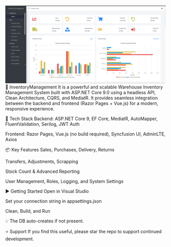 ![alt text](image.png)
🚀 InventoryManagement
It is a powerful and scalable Warehouse Inventory Management System built with ASP.NET Core 9.0 using a headless API, Clean Architecture, CQRS, and MediatR. It provides seamless integration between the backend and frontend (Razor Pages + Vue.js) for a modern, responsive experience.

🔧 Tech Stack
Backend: ASP.NET Core 9, EF Core, MediatR, AutoMapper, FluentValidation, Serilog, JWT Auth

Frontend: Razor Pages, Vue.js (no build required), Syncfusion UI, AdminLTE, Axios

📦 Key Features
Sales, Purchases, Delivery, Returns

Transfers, Adjustments, Scrapping

Stock Count & Advanced Reporting

User Management, Roles, Logging, and System Settings

▶️ Getting Started
Open in Visual Studio

Set your connection string in appsettings.json

Clean, Build, and Run

💡 The DB auto-creates if not present.

⭐ Support
If you find this useful, please star the repo to support continued development.
